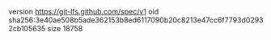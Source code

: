 version https://git-lfs.github.com/spec/v1
oid sha256:3e40ae508b5ade362153b8ed6117090b20c8213e47cc6f7793d02932cb105635
size 18758
